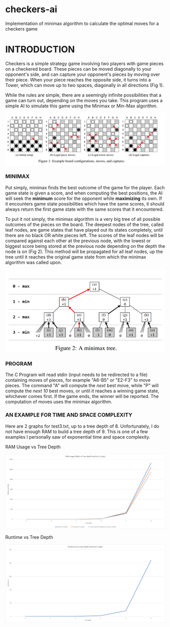 # checkers-ai

Implementation of minimax algorithm to calculate the optimal moves for a checkers game

# INTRODUCTION

Checkers is a simple strategy game involving two players with game pieces on a checkered board. These pieces can be moved diagonally to your opponent's side, and can capture your opponent's pieces by moving over their piece. When your piece reaches the opposite side, it turns into a Tower, which can move up to two spaces, diagonally in all directions (Fig 1).

While the rules are simple, there are a seemingly infinite possibilities that a game can turn out, depending on the moves you take. This program uses a simple AI to simulate this game using the Minimax or Min-Max algorithm.

![Figure 1](https://github.com/lohchness/checkers-ai/blob/main/fig1.png?raw=true)

### MINIMAX

Put simply, minimax finds the best outcome of the game for the player. Each game state is given a score, and when computing the best positions, the AI will seek the **minimum** score for the opponent while **maximizing** its own. If it encounters game state possibilities which have the same scores, it should always return the first game state with the same scores that it encountered.

To put it not simply, the minimax algorithm is a very big tree of all possible outcomes of the pieces on the board. The deepest nodes of the tree, called leaf nodes, are game states that have played out its states completely, until there are no black OR white pieces left. The scores of the leaf nodes will be compared against each other at the previous node, with the lowest or biggest score being stored at the previous node depending on the depth the node is on (Fig 2). This method will be propagated for all leaf nodes, up the tree until it reaches the original game state from which the minimax algorithm was called upon.

![Figure 2](https://github.com/lohchness/checkers-ai/blob/main/fig2.png?raw=true)

### PROGRAM

The C Program will read stdin (input needs to be redirected to a file) containing moves of pieces, for example "A6-B5" or "E2-F3" to move pieces. The command "A" will compute the *next* best move, while "P" will compute the *next 10* best moves, or until it reaches a winning game state, whichever comes first. If the game ends, the winner will be reported. The computation of moves uses the minimax algorithm.

### AN EXAMPLE FOR TIME AND SPACE COMPLEXITY

Here are 2 graphs for test3.txt, up to a tree depth of 8. Unfortunately, I do not have enough RAM to build a tree depth of 9. This is one of a few examples I personally saw of exponential time and space complexity.

RAM Usage vs Tree Depth

![RAM usage vs tree depth](https://github.com/lohchness/checkers-ai/blob/main/ram%20usage%20vs%20tree%20depth.png?raw=true)

Runtime vs Tree Depth

![Runtime vs tree depth](https://github.com/lohchness/checkers-ai/blob/main/runtime%20vs%20tree%20depth.png?raw=true)

